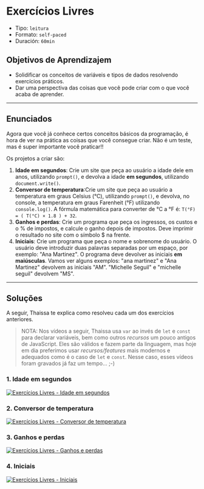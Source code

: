 # Exercícios Livres

- Tipo: `leitura`
- Formato: `self-paced`
- Duración: `60min`

## Objetivos de Aprendizajem

- Solidificar os conceitos de variáveis e tipos de dados resolvendo exercícios
  práticos.
- Dar uma perspectiva das coisas que você pode criar com o que você acaba de
  aprender.

***

## Enunciados

Agora que você já conhece certos conceitos básicos da programação,
é hora de ver na prática as coisas que você consegue criar.
Não é um teste, mas é super importante você praticar!!

Os projetos a criar são:

1. **Idade em segundos**: Crie um site que peça ao usuário a idade dele em anos,
   utilizando `prompt()`, e devolva a idade **em segundos**, utilizando
   `document.write()`.
2. **Conversor de temperatura**:Crie um site que peça ao usuário a temperatura
   em graus Celsius (°C), utilizando `prompt()`, e devolva, no console, a
   temperatura em graus Farenheit (°F) utilizando `console.log()`. A fórmula
   matemática para converter de °C a °F é: `T(°F) = ( T(°C) × 1.8 ) + 32`.
3. **Ganhos e perdas**: Crie um programa que peça os ingressos, os custos e o %
   de impostos, e calcule o ganho depois de impostos. Deve imprimir o resultado
   no site com o símbolo $ na frente.
4. **Iniciais**: Crie um programa que peça o nome e sobrenome do usuário. O
   usuário deve introduzir duas palavras separadas por um espaço, por exemplo:
   "Ana Martinez". O programa deve devolver as iniciais **em maiúsculas**. Vamos
   ver alguns exemplos: "ana martinez" e "Ana Martinez" devolvem as iniciais
   "AM". "Michelle Seguil" e "michelle seguil" devolvem "MS".

***

## Soluções

A seguir, Thaissa te explica como resolveu cada um dos exercícios anteriores.

> NOTA: Nos vídeos a seguir, Thaissa usa `var` ao invés de `let` e `const` para
> declarar variáveis, bem como outros _recursos_ um pouco antigos de JavaScript.
> Eles são válidos e fazem parte da linguagem, mas hoje em dia preferimos usar
> _recursos/features_ mais modernos e adequados como é o caso de `let` e
> `const`. Nesse caso, esses vídeos foram gravados já faz um tempo... ;-)

### 1.  Idade em segundos

[![Exercícios Livres - Idade em segundos](https://img.youtube.com/vi/zCiZd0B5Iag/0.jpg)](https://youtu.be/zCiZd0B5Iag)

### 2. Conversor de temperatura

[![Exercícios Livres - Conversor de temperatura](https://img.youtube.com/vi/FIcCLCZFDxQ/0.jpg)](https://youtu.be/FIcCLCZFDxQ)

### 3. Ganhos e perdas

[![Exercícios Livres -  Ganhos e perdas](https://img.youtube.com/vi/uFgo-mKGIBo/0.jpg)](https://youtu.be/uFgo-mKGIBo)

### 4. Iniciais

[![Exercícios Livres - Iniciais](https://img.youtube.com/vi/_olc_RwexpE/0.jpg)](https://youtu.be/_olc_RwexpE)
